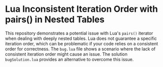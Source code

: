 # Lua Inconsistent Iteration Order with pairs() in Nested Tables

This repository demonstrates a potential issue with Lua's `pairs()` iterator when dealing with deeply nested tables.  Lua does not guarantee a specific iteration order, which can be problematic if your code relies on a consistent order for correctness. The `bug.lua` file shows a scenario where the lack of consistent iteration order might cause an issue. The solution `bugSolution.lua` provides an alternative to overcome this issue.